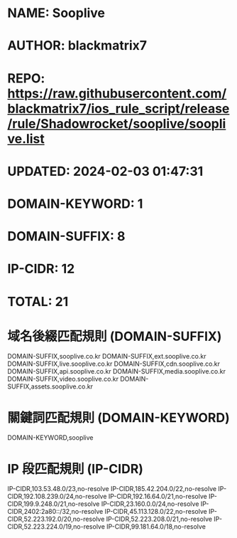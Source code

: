 # NAME: Sooplive
# AUTHOR: blackmatrix7
# REPO: https://raw.githubusercontent.com/blackmatrix7/ios_rule_script/release/rule/Shadowrocket/sooplive/sooplive.list
# UPDATED: 2024-02-03 01:47:31
# DOMAIN-KEYWORD: 1
# DOMAIN-SUFFIX: 8
# IP-CIDR: 12
# TOTAL: 21

# 域名後綴匹配規則 (DOMAIN-SUFFIX)
DOMAIN-SUFFIX,sooplive.co.kr
DOMAIN-SUFFIX,ext.sooplive.co.kr
DOMAIN-SUFFIX,live.sooplive.co.kr
DOMAIN-SUFFIX,cdn.sooplive.co.kr
DOMAIN-SUFFIX,api.sooplive.co.kr
DOMAIN-SUFFIX,media.sooplive.co.kr
DOMAIN-SUFFIX,video.sooplive.co.kr
DOMAIN-SUFFIX,assets.sooplive.co.kr

# 關鍵詞匹配規則 (DOMAIN-KEYWORD)
DOMAIN-KEYWORD,sooplive

# IP 段匹配規則 (IP-CIDR)
IP-CIDR,103.53.48.0/23,no-resolve
IP-CIDR,185.42.204.0/22,no-resolve
IP-CIDR,192.108.239.0/24,no-resolve
IP-CIDR,192.16.64.0/21,no-resolve
IP-CIDR,199.9.248.0/21,no-resolve
IP-CIDR,23.160.0.0/24,no-resolve
IP-CIDR,2402:2a80::/32,no-resolve
IP-CIDR,45.113.128.0/22,no-resolve
IP-CIDR,52.223.192.0/20,no-resolve
IP-CIDR,52.223.208.0/21,no-resolve
IP-CIDR,52.223.224.0/19,no-resolve
IP-CIDR,99.181.64.0/18,no-resolve

